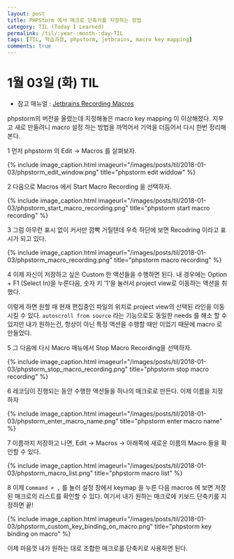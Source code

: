 ```yaml
---
layout: post
title: PHPStorm 에서 매크로 단축키를 지정하는 방법
category: TIL (Today I Learned)
permalink: /til/:year-:month-:day-TIL
tags: [TIL, 학습과정, phpstorm, jetbrains, macro key mapping]
comments: true
---
```


# 1월 03일 (화) TIL
- 참고 매뉴얼 : [Jetbrains Recording Macros](https://www.jetbrains.com/help/idea/recording-macros.html)

phpstorm의 버전을 올렸는데 지정해놓은 macro key mapping 이 이상해졌다. 지우고 새로 만들려니 macro 설정 하는 방법을 까먹어서 기억을 더듬어서 다시 한번 정리해본다.

1 먼저 phpstorm 의 Edit -> Macros 를 살펴보자.

{% include image_caption.html imageurl="/images/posts/til/2018-01-03/phpstorm_edit_window.png" title="phpstorm edit widdow" %}

2 다음으로 Macros 에서 Start Macro Recording 을 선택하자.

{% include image_caption.html imageurl="/images/posts/til/2018-01-03/phpstorm_start_macro_recording.png" title="phpstorm start macro recording" %}

<!--more-->

3 그럼 아무런 표시 없이 커서만 깜빡 거릴텐데 우측 하단에 보면 Recodring 이라고 표시가 되고 있다.

{% include image_caption.html imageurl="/images/posts/til/2018-01-03/phpstorm_macro_recording.png" title="phpstorm macro recording" %}

4 이제 자신이 저장하고 싶은 Custom 한 액션들을 수행하면 된다.
내 경우에는 Option + F1 (Select In)을 누른다음, 숫자 키 '1'을 눌러서 project view로 이동하는 액션을 취했다.

이렇게 하면 원할 때 현재 편집중인 파일의 위치로 project view의 선택된 라인을 이동시킬 수 있다.
`autoscroll from source` 라는 기능으로도 동일한 needs 를 해소 할 수 있지만 내가 원하는건, 항상이 아닌 특정 액션을 수행할 때만 이었기 때문에 macro 로 만들었다.

5 그 다음에 다시 Macro 매뉴에서 Stop Macro Recording을 선택하자.

{% include image_caption.html imageurl="/images/posts/til/2018-01-03/phpstorm_stop_macro_recording.png" title="phpstorm stop macro recording" %}

6 레코딩이 진행되는 동안 수행한 액션들을 하나의 매크로로 만든다. 이제 이름을 지정하자

{% include image_caption.html imageurl="/images/posts/til/2018-01-03/phpstorm_enter_macro_name.png" title="phpstorm enter macro name" %}

7 이름까지 저장하고 나면, Edit -> Macros -> 아래쪽에 새로운 이름의 Macro 들을 확인할 수 있다.

{% include image_caption.html imageurl="/images/posts/til/2018-01-03/phpstorm_macro_list.png" title="phpstorm macro list" %}

8 이제 `Command + ,` 를 눌러 설정 창에서 keymap 을 누른 다음 macros 에 보면 저장된 매크로의 리스트를 확인할 수 있다. 여기서 내가 원하는 매크로에 키보드 단축키를 지정하면 끝!

{% include image_caption.html imageurl="/images/posts/til/2018-01-03/phpstorm_custom_key_binding_on_macro.png" title="phpstorm key binding on macro" %}

이제 마음껏 내가 원하는 대로 조합한 매크로를 단축키로 사용하면 된다.

